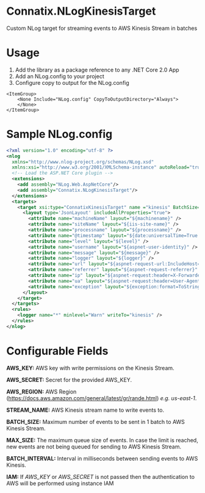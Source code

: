 # Connatix.NLogKinesisTarget

Custom NLog target for streaming events to AWS Kinesis Stream in batches

# Usage

1. Add the library as a package reference to any .NET Core 2.0 App
2. Add an NLog.config to your project
3. Configure copy to output for the NLog.config

```
<ItemGroup>
    <None Include="NLog.config" CopyToOutputDirectory="Always">
    </None>
</ItemGroup>
```

# Sample NLog.config

```xml
<?xml version="1.0" encoding="utf-8" ?>
<nlog 
  xmlns="http://www.nlog-project.org/schemas/NLog.xsd" 
  xmlns:xsi="http://www.w3.org/2001/XMLSchema-instance" autoReload="true" throwExceptions="true" internalLogLevel="Off" internalLogFile="nlog-internal.log">
  <!-- Load the ASP.NET Core plugin -->
  <extensions>
    <add assembly="NLog.Web.AspNetCore"/>
    <add assembly="Connatix.NLogKinesisTarget"/>
  </extensions>
  <targets>
    <target xsi:type="ConnatixKinesisTarget" name ="kinesis" BatchSize="<BATCH_SIZE>" MaxSize="<MAX_SIZE>" BatchInterval="<BATCH_INTERVAL>" AwsKey="<AWS_KEY>" AwsSecret="<AWS_SECRET>" AwsRegion="<AWS_REGION>" Stream="<STREAM_NAME>">
      <layout type='JsonLayout' includeAllProperties="true">
        <attribute name="machineName" layout="${machinename}" />
        <attribute name="siteName" layout="${iis-site-name}" />
        <attribute name="processname" layout="${processname}" />
        <attribute name="@timestamp" layout="${date:universalTime=True:format=yyyy-MM-ddTHH\:mm\:ssZ}" />
        <attribute name="level" layout="${level}" />
        <attribute name="username" layout="${aspnet-user-identity}" />
        <attribute name="message" layout="${message}" />
        <attribute name="logger" layout="${logger}" />
        <attribute name="url" layout="${aspnet-request-url:IncludeHost=True:IncludePort=True:IncludeQueryString=True}" />
        <attribute name="referrer" layout="${aspnet-request-referrer}" />
        <attribute name="ip" layout="${aspnet-request:header=X-Forwarded-For}" />
        <attribute name="ua" layout="${aspnet-request:header=User-Agent}" />
        <attribute name="exception" layout="${exception:format=ToString:maxInnerExceptionLevel=2}" />
      </layout>
    </target>
  </targets>
  <rules>
    <logger name="*" minlevel="Warn" writeTo="kinesis" />
  </rules>
</nlog>
```

# Configurable Fields

**AWS_KEY:** AWS key with write permissions on the Kinesis Stream. 

**AWS_SECRET:** Secret for the provided AWS_KEY. 

**AWS_REGION:** AWS Region (https://docs.aws.amazon.com/general/latest/gr/rande.html) *e.g. us-east-1*. 

**STREAM_NAME:** AWS Kinesis stream name to write events to. 

**BATCH_SIZE:** Maximum number of events to be sent in 1 batch to AWS Kinesis Stream. 

**MAX_SIZE:** The maximum queue size of events. In case the limit is reached, new events are not being queued for sending to AWS Kinesis Stream. 

**BATCH_INTERVAL:** Interval in milliseconds between sending events to AWS Kinesis. 

**IAM:** If *AWS_KEY* or *AWS_SECRET* is not passed then the authentication to AWS will be performed using instance IAM

